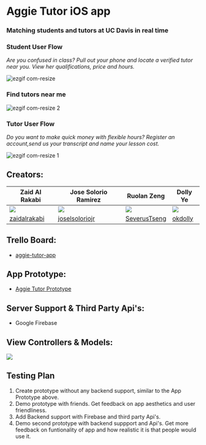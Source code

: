 # Aggie Tutor iOS app
### Matching students and tutors at UC Davis in real time
 

### Student User Flow
*Are you confused in class? Pull out your phone and locate a verified tutor near you. View her qualifications, price and hours.*

![ezgif com-resize](https://user-images.githubusercontent.com/18589970/49683640-e1717d00-fa7c-11e8-883a-5920d85928dc.gif)

### Find tutors near me

![ezgif com-resize 2](https://user-images.githubusercontent.com/18589970/49683715-2cd85b00-fa7e-11e8-997c-f144c99d780f.gif)

### Tutor User Flow
*Do you want to make quick money with flexible hours? Register an account,send us your transcript and name your lesson cost.*

![ezgif com-resize 1](https://user-images.githubusercontent.com/18589970/49683714-2b0e9780-fa7e-11e8-92c0-7de3e87e87df.gif)


## Creators:

| Zaid Al Rakabi | Jose Solorio Ramirez | Ruolan Zeng | Dolly Ye|
|--------|--------|--------|--------|
| ![](https://avatars1.githubusercontent.com/u/11766372?s=100&v=3)|![](https://avatars1.githubusercontent.com/u/17058366?s=100&v=4)       | ![](https://avatars2.githubusercontent.com/u/37227883?s=100&v=4)| ![](https://avatars3.githubusercontent.com/u/18589970?s=150&v=4)
| [zaidalrakabi](https://github.com/zaidalrakabi)|[joselsoloriojr](https://github.com/joselsoloriojr)|[SeverusTseng](https://github.com/SeverusTseng)| [okdolly](https://github.com/okdolly)

## Trello Board:
* [aggie-tutor-app](https://trello.com/b/au6ICKVT/aggie-tutor-app)

## App Prototype:
* [Aggie Tutor Prototype](https://share.proto.io/IN7MTL/)

## Server Support & Third Party Api's:
* Google Firebase

## View Controllers & Models:
![](https://raw.githubusercontent.com/ECS189E/AggieTutor/master/AggieTutor/AggieTutor/Assets.xcassets/Images/AggieTutor%20VC's.png)

## Testing Plan
1. Create prototype without any backend support, similar to the App Prototype above.
2. Demo prototype with friends. Get feedback on app aesthetics and user friendliness. 
3. Add Backend support with Firebase and third party Api's.
4. Demo second prototype with backend suppport and Api's. Get more feedback on funtionality of app and how realistic it is that people would use it. 
